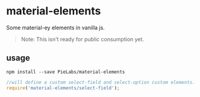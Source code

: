 # material-elements 

Some material-ey elements in vanilla js.

> Note: This isn't ready for public consumption yet.


## usage 

```shell 
npm install --save PieLabs/material-elements 
```

```javascript 
//will define a custom select-field and select-option custom elements.
require('material-elements/select-field');
````
